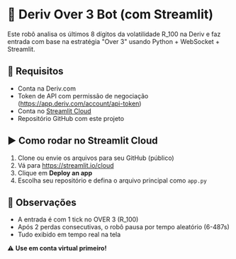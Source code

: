 
# 🤖 Deriv Over 3 Bot (com Streamlit)

Este robô analisa os últimos 8 dígitos da volatilidade R_100 na Deriv e faz entrada com base na estratégia "Over 3" usando Python + WebSocket + Streamlit.

## 🔧 Requisitos

- Conta na Deriv.com
- Token de API com permissão de negociação (https://app.deriv.com/account/api-token)
- Conta no [Streamlit Cloud](https://streamlit.io/cloud)
- Repositório GitHub com este projeto

## ▶️ Como rodar no Streamlit Cloud

1. Clone ou envie os arquivos para seu GitHub (público)
2. Vá para https://streamlit.io/cloud
3. Clique em **Deploy an app**
4. Escolha seu repositório e defina o arquivo principal como `app.py`

## 📌 Observações

- A entrada é com 1 tick no OVER 3 (R_100)
- Após 2 perdas consecutivas, o robô pausa por tempo aleatório (6-487s)
- Tudo exibido em tempo real na tela

⚠️ **Use em conta virtual primeiro!**
